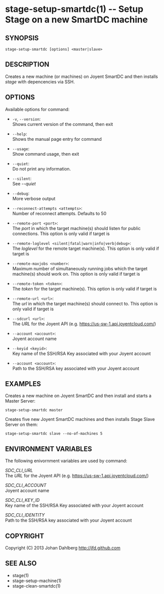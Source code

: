 stage-setup-smartdc(1) -- Setup Stage on a new SmartDC machine
==============================================================

## SYNOPSIS

    stage-setup-smartdc [options] <master|slave>

## DESCRIPTION

Creates a new machine (or machines) on Joyent SmartDC and then installs _stage_ with depencencies via SSH.

## OPTIONS

Available options for command:

* `-v`, `--version`:  
    Shows current version of the command, then exit

* `--help`:  
    Shows the manual page entry for command

* `--usage`:  
    Show command usage, then exit

* `--quiet`:  
    Do not print any information.

* `--silent`:  
    See _--quiet_

* `--debug`:  
    More verbose output

* `--reconnect-attempts <attempts>`:  
    Number of reconnect attempts. Defaults to 50

* `--remote-port <port>`:  
    The _port_ in which the target machine(s) should listen for public connections. This option is only valid if target is _<master>_

* `--remote-loglevel <silent|fatal|warn|info|verb|debug>`:  
    The _loglevel_ for the remote target machine(s). This option is only valid if target is _<master>_

* `--remote-maxjobs <number>`:  
    Maximum number of simultaneously running jobs  which the target machine(s) should work on. This option is only valid if target is _<master>_

* `--remote-token <token>`:  
    The _token_ for the target machine(s). This option is only valid if target is _<master>_

* `--remote-url <url>`:  
    The _url_ in which the target machine(s) should connect to. This option is only valid if target is _<slave>_

* `--sdcurl <url>`:  
    The _URL_ for the Joyent API (e.g. https://us-sw-1.api.joyentcloud.com/)

* `--account <account>`:  
    Joyent account name

* `--keyid <keyid>`:  
    Key name of the SSH/RSA Key associated with your Joyent account

* `--account <account>`:  
    Path to the SSH/RSA key associated with your Joyent account

## EXAMPLES

Creates a new machine on Joyent SmartDC and then install and starts a Master Server:

    stage-setup-smartdc master

Creates five new Joyent SmartDC machines and then installs Stage Slave Server on them:

    stage-setup-smartdc slave --no-of-machines 5

## ENVIRONMENT VARIABLES

The following enivornment variables are used by command:

  *SDC\_CLI\_URL*  
  The _URL_ for the Joyent API (e.g. https://us-sw-1.api.joyentcloud.com/)

  *SDC\_CLI\_ACCOUNT*  
  Joyent account name

  *SDC\_CLI\_KEY\_ID*  
  Key name of the SSH/RSA Key associated with your Joyent account

  *SDC\_CLI\_IDENTITY*  
  Path to the SSH/RSA key associated with your Joyent account

## COPYRIGHT

Copyright (C) 2013 Johan Dahlberg <http://jfd.github.com>

## SEE ALSO

* stage(1)
* stage-setup-machine(1)
* stage-clean-smartdc(1)